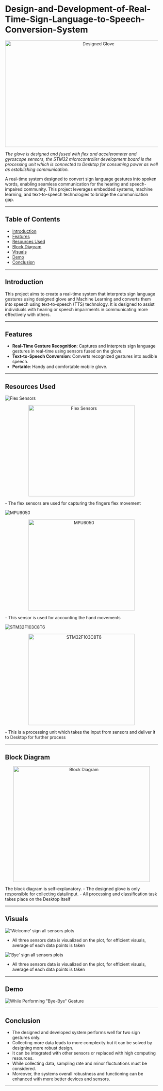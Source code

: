 # Design-and-Development-of-Real-Time-Sign-Language-to-Speech-Conversion-System

<p align="center">  
<img src="Images_and_Visuals/Designed_Glove/Designed_Glove4.jpg" alt="Designed Glove" width="600" height="350">
</p>

*The glove is designed and fused with flex and accelerometer and gyroscope sensors, the STM32 microcontroller development board is the processing unit which is connected to Desktop for consuming power as well as establishing communication.*

A real-time system designed to convert sign language gestures into spoken words, enabling seamless communication for the hearing and speech-impaired community. This project leverages embedded systems, machine learning, and text-to-speech technologies to bridge the communication gap.

---

## Table of Contents

- [Introduction](#introduction)
- [Features](#features)
- [Resources Used](#resources-used)
- [Block Diagram](#block-diagram)
- [Visuals](#visuals)
- [Demo](#demo)
- [Conclusion](#conclusion)

---

## Introduction

This project aims to create a real-time system that interprets sign language gestures using designed glove and Machine Learning and converts them into speech using text-to-speech (TTS) technology. It is designed to assist individuals with hearing or speech impairments in communicating more effectively with others.

---

## Features

- **Real-Time Gesture Recognition**: Captures and interprets sign language gestures in real-time using sensors fused on the glove.
- **Text-to-Speech Conversion**: Converts recognized gestures into audible speech.
- **Portable**: Handy and comfortable mobile glove.

---

## Resources Used

![Flex Sensors](Images_and_Visuals/Other_Images/Flex_Sensor.jpg)
<p align="center">  
<img src="Images_and_Visuals/Other_Images/Flex_Sensor.jpg" alt="Flex Sensors" width="350" height="300">
</p>
- The flex sensors are used for capturing the fingers flex movement

![MPU6050](Images_and_Visuals/Other_Images/mpu6050.png)

<p align="center">  
<img src="(Images_and_Visuals/Other_Images/mpu6050.png" alt="MPU6050" width="350" height="300">
</p>
- This sensor is used for accounting the hand movements  

![STM32F103C8T6](Images_and_Visuals/Other_Images/stm32.jpg)

<p align="center">  
<img src="(Images_and_Visuals/Other_Images/stm32.jpg" alt="STM32F103C8T6" width="350" height="300">
</p>
- This is a processing unit which takes the input from sensors and deliver it to Desktop for further process

---

## Block Diagram

<p align="center">  
<img src="(Images_and_Visuals/Other_Images/Block_Diagram.jpg" alt="Block Diagram" width="450" height="380">
</p>
The block diagram is self-explanatory.
- The designed glove is only responsible for collecting data/input.
- All processing and classification task takes place on the Desktop itself

---

## Visuals

!['Welcome' sign all sensors plots](Images_and_Visuals/Other_Images/wel_graphs.png)
- All three sensors data is visualized on the plot, for efficient visuals, average of each data points is taken 

!['Bye' sign all sensors plots](Images_and_Visuals/Other_Images/bye_graphs.png)
- All three sensors data is visualized on the plot, for efficient visuals, average of each data points is taken 

---

## Demo

![While Performing "Bye-Bye" Gesture](Images_and_Visuals/Other_Images/Live_Image.png)

---

## Conclusion

- The designed and developed system performs well for two sign gestures only.
- Collecting more data leads to more complexity but it can be solved by designing more robust design. 
- It can be integrated with other sensors or replaced with high computing resources.
- While collecting data, sampling rate and minor fluctuations must be considered.
- Moreover, the systems overall robustness and functioning can be enhanced with more better devices and sensors.   

---

